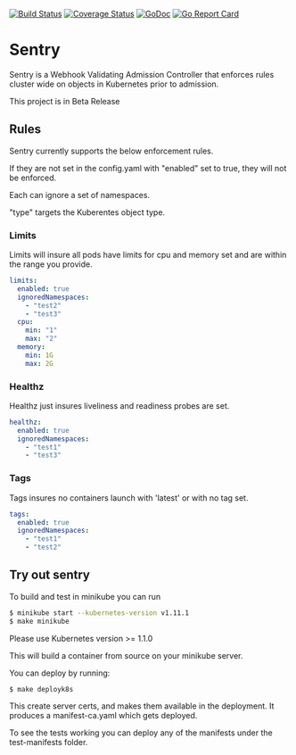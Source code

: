 [![Build Status](https://travis-ci.org/jasonrichardsmith/sentry.svg?branch=master)](https://travis-ci.org/jasonrichardsmith/sentry)
[![Coverage Status](https://coveralls.io/repos/github/jasonrichardsmith/sentry/badge.svg?branch=master)](https://coveralls.io/github/jasonrichardsmith/sentry?branch=master)
[![GoDoc](https://godoc.org/github.com/jasonrichardsmith/sentry?status.svg)](https://godoc.org/github.com/jasonrichardsmith/sentry)
[![Go Report Card](https://goreportcard.com/badge/github.com/jasonrichardsmith/sentry)](https://goreportcard.com/report/github.com/jasonrichardsmith/sentry)

# Sentry

Sentry is a Webhook Validating Admission Controller that enforces rules cluster wide on objects in Kubernetes prior to admission.

This project is in Beta Release

## Rules
 
Sentry currently supports the below enforcement rules.

If they are not set in the config.yaml with "enabled" set to true, they will not be enforced.

Each can ignore a set of namespaces.

"type" targets the Kuberentes object type.


### Limits

Limits will insure all pods have limits for cpu and memory set and are within the range you provide.

```yaml
limits:
  enabled: true
  ignoredNamespaces:
    - "test2"
    - "test3"
  cpu:
    min: "1"
    max: "2"
  memory:
    min: 1G
    max: 2G
```
 
### Healthz

Healthz just insures liveliness and readiness probes are set.

```yaml
healthz:
  enabled: true
  ignoredNamespaces:
    - "test1"
    - "test3"
```

 
### Tags

Tags insures no containers launch with 'latest' or with no tag set.

```yaml
tags:
  enabled: true
  ignoredNamespaces:
    - "test1"
    - "test2"
```
 
## Try out sentry

To build and test in minikube you can run

```bash
$ minikube start --kubernetes-version v1.11.1
$ make minikube
```

Please use Kubernetes version >= 1.1.0

This will build a container from source on your minikube server.

You can deploy by running:

```bash
$ make deployk8s
```

This create server certs, and makes them available in the deployment. It produces a manifest-ca.yaml which gets deployed.

To see the tests working you can deploy any of the manifests under the test-manifests folder.


